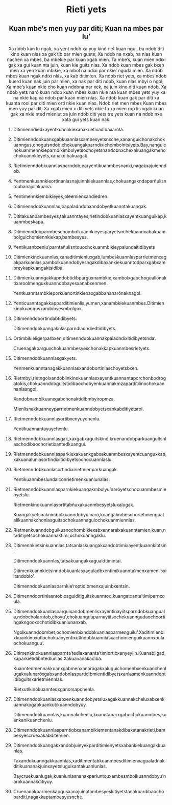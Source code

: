 <h1 align='center'>Rieti yets</h1>
<h2 align='center'>Kuan mbeʼs men yuy par diti; Kuan na mbes par luʼ</h2>
<p align='center'>Xa ndob kan lu ngak, xa yent ndob xa yuy kinó riet kuan ngui, ba ndob diti kino kuan nlas xa gak tib par mien guets;
Xa ndob na nxab, na nlas kuan nachen xa mbes, ba mbekie par kuan xgab mien. Ta mbeʼs, kuan mien ndixi gak xa gui kuan nta juin, kuan kie guits nlas.
Xa ndob kuan mbes gak bxen men xa yen kuan mbikie, xa mbol na ndixi par nkieʼ nguda mien.
Xa ndob mbes kuan ngak ndixi nlás, xa kab ditimien.
Xa ndob riet yets, xa mbes ndob kuerd kuan nak juin par mien, xa nak par diti ndob, kuan nlas mbyi o ngol;
Xa mbeʼs kuan nkie cho kuan ndobna par xek, xa juin kino diti kuan ndob.
Xa ndob yets naró kuan ndob kuan mbes kuan nkie nta kuan mbes yets yuy xa na nkie kap xa ndob par kuan mien nlas.
Xa ndob kuan gak par diti xa kuanta rool par diti mien orti nkie kuan nlas.
Ndob riet men
mbes
Kuan mbes men yuy par diti
Xa xgab mien x diti yets nkie ta xa mien rop lis xgab kuan gak xa nkie nted mienlut xa juin ndob diti yets tre yets kuan na ndob nxe xata gui yets kuan nak.</p>
<ol>
  <li>
    <p>Ditimienndiedxayentkuannkiexanakrietixadibaxarola.</p>
  </li>
  <li>
    <p>Ditimienndobkuanxgabkuannlasxambesyetsnxche,xananguichonakchokuanngus,choguisndob,chokuangakparndixichombolntsiyets.Bay,nanguichokuanmennkieparndiximbolyetsochoyetsnandobnxchexakuangakmenochokuannkieyets,xanakdibakuagak.</p>
  </li>
  <li>
    <p>Rietimienndobkuannlasparndob,paryentikuanmbesnanki,nagakxajuienndob.</p>
  </li>
  <li>
    <p>Yentmenkuannkieortinanlasnajuinnkiekuannlas,chokuangakndaparñulisntoubanajuinkuana.</p>
  </li>
  <li>
    <p>Yentimennkiembikieyek,oleemienxandiedren.</p>
  </li>
  <li>
    <p>Ditimienndobkuannlas,bapaladndobxandobyetkuanntakuangak.</p>
  </li>
  <li>
    <p>Dititakuanbambesyes,takuanntayes,rietindobkuanlasxayentkuanguikap,kuanmbeskapa.</p>
  </li>
  <li>
    <p>Ditimienndobparmbeschombolkuannkieyesparyetsnchekuannxabakuambolguichomiennkiekap,bambesyes.</p>
  </li>
  <li>
    <p>Yentikuanbxenluʼparntañulisntouochokuanmbikieypalundaitidibyets</p>
  </li>
  <li>
    <p>Ditimienkinokuannlas,xanaditimienluxgab,lumbeskuannlasparrietmenxagakparkuanlas,xambolkuanndobyesngakdibaxankiekuanntodparxgabxambreykapkuangaktsidiba.</p>
  </li>
  <li>
    <p>Ditimienkuanngakkapndobtidibparguxnambkie,xambolxgabchogualionaktixaroolmenguxkuanndobayesxanabxenmen.</p>
    <p>Yentkuanntambkieporkuanortinkienaxgabbananarónaknagol.</p>
  </li>
  <li>
    <p>Yenticuanntagakkapparditimienlis,yumen,xanambkiekuanmbes.Ditimienkinokuangusxandobyesmbolgox.</p>
  </li>
  <li>
    <p>Ditimenndobortindabtidibyets.</p>
    <p>Ditimenndobkuangaknlasparndiaondiedtidibyets.</p>
  </li>
  <li>
    <p>Ortimbikieligerparbxen,ditimenndobkuannakpaladndixitidibyetsndaʼ.</p>
    <p>Cruenagakparguxchokuanmbesyeschonakkapkuanmbesrietyets.</p>
  </li>
  <li>
    <p>Ditimenndobkuannlasgakyets.</p>
    <p>Yenmenkuanntanagakkuannlasxandobortinlaschoyetsbxen.</p>
  </li>
  <li>
    <p>Rietmbyi,rietngolxandoblinkinokuannlasxayentkuannantaporchonbodrogatokis,chokuanndobguitstidibaochobyenkuannakmzaparditilinochokuannanlasngol.</p>
    <p>Xandobnambikuanxgabchonaktidibmbyiropmza.</p>
    <p>Mienlisnakkuanneyparrietmenkuanndobyetsxankabditiyetsrol.</p>
  </li>
  <li>
    <p>Rietmenndobkuannlasortibxenyuychenlu.</p>
    <p>Yentikuannantayuychenlu.</p>
  </li>
  <li>
    <p>Rietmenndobkuannlasgak,xaxgabxaguitskinó,kruenandobparkuanguitsnlaschodibaochorietixantedkuangui.</p>
  </li>
  <li>
    <p>Rietmenndobkuannlasparkiexakuanxgabxakuanmbesxayentcuanguxkap,xakuanalunlasortindixitidibyetsochocuannlaslu.</p>
  </li>
  <li>
    <p>Rietmenndobkuanlasortindixirietmienparkuangak.</p>
    <p>Yentikuanmbeslundaiconrietimenkuanlunalás.</p>
  </li>
  <li>
    <p>Rietmenndobkuannlasparnkiekuangakmbolyuʼnaróyetschocuanmbesmienyetslu.</p>
    <p>Rietmenkinokuannlasortitabñuxakuanmbesyetsluxalugak.</p>
    <p>Kuangakyetsnaknimbolkuanndobyuʼnaró,kuangakmbeschorietmienguatalikuannakchonlasguitsochokuannaguiochokuanmiennlas.</p>
  </li>
  <li>
    <p>Rietmenkuanndobguikuanochombikiexabxennaralxakuanntamien,kuan,ntaditiyetsochokuannaktimí,ochokuanngaklu.</p>
  </li>
  <li>
    <p>Ditimennkietsinkuannlas,tatsanlaskuangakxandobtimixayentkuannkibtsin.</p>
    <p>Ditimenndobkuannlas,tatsakuangakxagualdtimintai.</p>
    <p>Ditimenkuannkietsinndobkuanlasxaguladbxentimíkuanntaʼmenxamenlisxiitsndobloʼ.</p>
    <p>Ditimenndobkuanlasparnkieʼroptidibmenxajuinbxentsin.</p>
  </li>
  <li>
    <p>Ditimenndoortinlasntob,xaguiditiguitskuanntod,kuangatxantaʼtímíparnxoula.</p>
  </li>
  <li>
    <p>Ditimenndobkuanlasparguixandobmenlisxayentinayiitsparndobkuanguala,ndobcholarntob,choyuʼ,chokuanguuparnayiitsochokuanngudaochoortingakngooxochotidibkuanlunanxab.</p>
    <p>Ngolkuanndobmbet,ochomienbixndobkuanlasparmenguiluʼ.Xaditimienbixkuankinoxutlochokuanyentixutlndobkuannlasxachomienguikuannxoulaochokuanguuʼ.</p>
  </li>
  <li>
    <p>Ditimenkinokuannlasparntaʼtedlaxanantaʼtimiortibxenyeylin.Kuanabligad,xaparkietidibntedlunlas.Xakuananakadiba.</p>
    <p>Kuanntedmennakkuanxgabmenxanarógakxaluguichomenbxenkuanchenlugakxalunaróxgabxandobnlaspartidibmientidibyetsxanlasmenkuanndobtidibguitsxarietmiennlas.</p>
    <p>Rietxutlkinókuanntedxganorsapchenla.</p>
  </li>
  <li>
    <p>Ditimenndobkuanlasxabxenkuanndobyetsluxagakkuannakcheluxabxenkuannakxgabkuankubkuanndobyuy.</p>
    <p>Ditimenndobkuannlas,kuannakchenlu,kuanntaparxgabochokuanmbes,kuankaníkuanchenlu.</p>
  </li>
  <li>
    <p>Ditimenndobkuannlasparntiobxanambikiementanakdibaxatanakrieti,bambesyescruexakabditemien.</p>
  </li>
  <li>
    <p>Ditimenndobkuangakxandobjuinyekparditimienyetsxabankiekuangakkuanlas.</p>
    <p>Taxandokuanngakkuannlas,xaditimentabkuanmbesditimienxagualadnakditikuananakjuinxayetsluguixantakuanlunlas.</p>
    <p>Baycruekuanlugak,kuanlunlasnanakparluntouxambesmbolkuanndobyuʼnarokuannakditiyuy.</p>
  </li>
  <li>
    <p>Cruenanakparmenkapgusxanajuinatambesyeskitiyetstanakpardibaochoparditi,nagakkaptambesyesnche.</p>
  </li>
</ol>
